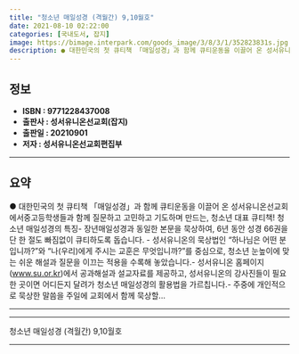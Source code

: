 ```yaml
---
title: "청소년 매일성경 (격월간) 9,10월호"
date: 2021-08-10 02:22:00
categories: [국내도서, 잡지]
image: https://bimage.interpark.com/goods_image/3/8/3/1/352823831s.jpg
description: ● 대한민국의 첫 큐티책 「매일성경」과 함께 큐티운동을 이끌어 온 성서유니온선교회에서중고등학생들과 함께 질문하고 고민하고 기도하며 만드는, 청소년 대표 큐티책! 청소년 매일성경의 특징- 장년매일성경과 동일한 본문을 묵상하여, 6년 동안 성경 66권을 단 한 절도 빠짐없이 큐티하도록
---
```


## **정보**

- **ISBN : 9771228437008**
- **출판사 : 성서유니온선교회(잡지)**
- **출판일 : 20210901**
- **저자 : 성서유니온선교회편집부**

------



## **요약**

●  대한민국의 첫 큐티책 「매일성경」과 함께 큐티운동을 이끌어 온 성서유니온선교회에서중고등학생들과 함께 질문하고 고민하고 기도하며 만드는, 청소년 대표 큐티책!  청소년 매일성경의 특징- 장년매일성경과 동일한 본문을 묵상하여, 6년 동안 성경 66권을 단 한 절도 빠짐없이 큐티하도록 돕습니다. - 성서유니온의 묵상법인 “하나님은 어떤 분입니까?”와 “나(우리)에게 주시는 교훈은 무엇입니까?”를 중심으로, 청소년 눈높이에 맞는 쉬운 해설과 질문을 이끄는 적용을 수록해 놓았습니다.- 성서유니온 홈페이지(www.su.or.kr)에서 공과해설과 설교자료를 제공하고, 성서유니온의 강사진들이 필요한 곳이면 어디든지 달려가 청소년 매일성경의 활용법을 가르칩니다.- 주중에 개인적으로 묵상한 말씀을 주일에 교회에서 함께 묵상할...

------



------


청소년 매일성경 (격월간) 9,10월호 

------


